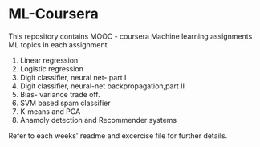 # ML-Coursera
This repository contains MOOC - coursera Machine learning assignments
ML topics in each assignment      
1. Linear regression
2. Logistic regression
3. Digit classifier, neural net- part I
4. Digit classifier, neural-net backpropagation,part II
5. Bias- variance trade off.
6. SVM based spam classifier
7. K-means and PCA
8. Anamoly detection and Recommender systems

Refer to each weeks' readme and excercise file for further details.
